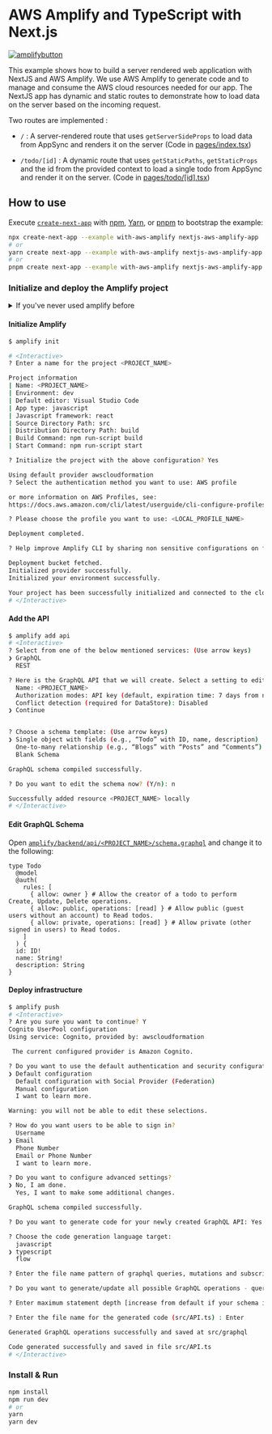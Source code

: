 # AWS Amplify and TypeScript with Next.js

[![amplifybutton](https://oneclick.amplifyapp.com/button.svg)](https://console.aws.amazon.com/amplify/home#/deploy?repo=https://github.com/modestemax/next-with-amplify/tree/canary/examples/with-aws-amplify)

This example shows how to build a server rendered web application with NextJS and AWS Amplify. We use AWS Amplify to generate code and to manage and consume the AWS cloud resources needed for our app. The NextJS app has dynamic and static routes to demonstrate how to load data on the server based on the incoming request.

Two routes are implemented :

- `/` : A server-rendered route that uses `getServerSideProps` to load data from AppSync and renders it on the server (Code in [pages/index.tsx](src/pages/index.tsx))

- `/todo/[id]` : A dynamic route that uses `getStaticPaths`, `getStaticProps` and the id from the provided context to load a single todo from AppSync and render it on the server. (Code in [pages/todo/[id].tsx](src/pages/todo/[id].tsx))

## How to use

Execute [`create-next-app`](https://github.com/vercel/next.js/tree/canary/packages/create-next-app) with [npm](https://docs.npmjs.com/cli/init), [Yarn](https://yarnpkg.com/lang/en/docs/cli/create/), or [pnpm](https://pnpm.io) to bootstrap the example:

```bash
npx create-next-app --example with-aws-amplify nextjs-aws-amplify-app
# or
yarn create next-app --example with-aws-amplify nextjs-aws-amplify-app
# or
pnpm create next-app --example with-aws-amplify nextjs-aws-amplify-app
```

### Initialize and deploy the Amplify project

<details>
  <summary>If you've never used amplify before </summary>

#### Install Amplify

1. [Sign up](https://aws.amazon.com/free/) for an AWS account
2. Install the AWS Amplify cli:

```sh
npm install -g @aws-amplify/cli
```

[Read More](https://docs.amplify.aws/cli/)

#### Configure Amplify

1. Configure the Amplify cli

```bash
$ amplify configure

# <Interactive>
Follow these steps to set up access to your AWS account:

Sign in to your AWS administrator account:
https://console.aws.amazon.com/
Press Enter to continue

Specify the AWS Region
? region:  <AWS_REGION>

Specify the username of the new IAM user:
? user name:  <NEW_AWS_IAM_USERNAME>

Complete the user creation using the AWS console
Press Enter to continue

Enter the access key of the newly created user:
? accessKeyId:  <ACCESS_KEY_ID>

? secretAccessKey:  <SECRET_ACCESS_KEY>

This would update/create the AWS Profile in your local machine
? Profile Name:  <LOCAL_PROFILE_NAME>

Successfully set up the new user.
# </Interactive>
```

</details>

#### Initialize Amplify

```bash
$ amplify init

# <Interactive>
? Enter a name for the project <PROJECT_NAME>

Project information
| Name: <PROJECT_NAME>
| Environment: dev
| Default editor: Visual Studio Code
| App type: javascript
| Javascript framework: react
| Source Directory Path: src
| Distribution Directory Path: build
| Build Command: npm run-script build
| Start Command: npm run-script start

? Initialize the project with the above configuration? Yes

Using default provider awscloudformation
? Select the authentication method you want to use: AWS profile

or more information on AWS Profiles, see:
https://docs.aws.amazon.com/cli/latest/userguide/cli-configure-profiles.html

? Please choose the profile you want to use: <LOCAL_PROFILE_NAME>

Deployment completed.

? Help improve Amplify CLI by sharing non sensitive configurations on failures (y/N): y/N

Deployment bucket fetched.
Initialized provider successfully.
Initialized your environment successfully.

Your project has been successfully initialized and connected to the cloud!
# </Interactive>
```

#### Add the API

```sh
$ amplify add api
# <Interactive>
? Select from one of the below mentioned services: (Use arrow keys)
❯ GraphQL
  REST

? Here is the GraphQL API that we will create. Select a setting to edit or continue
  Name: <PROJECT_NAME>
  Authorization modes: API key (default, expiration time: 7 days from now)
  Conflict detection (required for DataStore): Disabled
❯ Continue


? Choose a schema template: (Use arrow keys)
❯ Single object with fields (e.g., “Todo” with ID, name, description)
  One-to-many relationship (e.g., “Blogs” with “Posts” and “Comments”)
  Blank Schema

GraphQL schema compiled successfully.

? Do you want to edit the schema now? (Y/n): n

Successfully added resource <PROJECT_NAME> locally
# </Interactive>
```

#### Edit GraphQL Schema

Open [`amplify/backend/api/<PROJECT_NAME>/schema.graphql`](amplify/backend/api/<PROJECT_NAME>/schema.graphql) and change it to the following:

```
type Todo
  @model
  @auth(
    rules: [
      { allow: owner } # Allow the creator of a todo to perform Create, Update, Delete operations.
      { allow: public, operations: [read] } # Allow public (guest users without an account) to Read todos.
      { allow: private, operations: [read] } # Allow private (other signed in users) to Read todos.
    ]
  ) {
  id: ID!
  name: String!
  description: String
}

```

#### Deploy infrastructure

```sh
$ amplify push
# <Interactive>
? Are you sure you want to continue? Y
Cognito UserPool configuration
Using service: Cognito, provided by: awscloudformation

 The current configured provider is Amazon Cognito.

? Do you want to use the default authentication and security configuration? (Use arrow keys)
❯ Default configuration
  Default configuration with Social Provider (Federation)
  Manual configuration
  I want to learn more.

Warning: you will not be able to edit these selections.

? How do you want users to be able to sign in?
  Username
❯ Email
  Phone Number
  Email or Phone Number
  I want to learn more.

? Do you want to configure advanced settings?
❯ No, I am done.
  Yes, I want to make some additional changes.

GraphQL schema compiled successfully.

? Do you want to generate code for your newly created GraphQL API: Yes

? Choose the code generation language target:
  javascript
❯ typescript
  flow

? Enter the file name pattern of graphql queries, mutations and subscriptions: (src/graphql/**/*.ts): Enter

? Do you want to generate/update all possible GraphQL operations - queries, mutations and subscriptions: Yes

? Enter maximum statement depth [increase from default if your schema is deeply nested] (2)

? Enter the file name for the generated code (src/API.ts) : Enter

Generated GraphQL operations successfully and saved at src/graphql

Code generated successfully and saved in file src/API.ts
# </Interactive>
```

### Install & Run

```bash
npm install
npm run dev
# or
yarn
yarn dev
```
